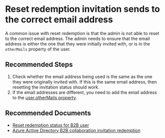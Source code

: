 <properties
  pagetitle=" Reset redemption invitation sends to the correct email address"
  service=""
  resource=""
  ms.author="sama"
  selfhelptype="Generic"
  supporttopicids="32615387,32615392,32615396,32615429,32741680"
  productpesids="16578"
  cloudenvironments="public, fairfax, mooncake, blackforest, ussec, usnat"
  disableclouds=""
  articleid="07e93bf8-c517-4656-8b16-e558a6a48111"
  ownershipid="AzureIdentity_B2B" />
#  Reset redemption invitation sends to the correct email address

A common issue with reset redemption is that the admin is not able to reset to the correct email address.  The admin needs to ensure that the email address is either the one that they were initially invited with, or is in the `otherMails` property of the user.

## **Recommended Steps**

1. Check whether the email address being used is the same as the one they were originally invited with. If this is the same email address, then resetting the invitation status should work.
2. If the email addresses are different, you need to add the email address to the [user.otherMails property](https://docs.microsoft.com/graph/api/resources/user?view=graph-rest-1.0#properties).

## **Recommended Documents**

* [Reset redemption status for B2B user](https://docs.microsoft.com/azure/active-directory/external-identities/reset-redemption-status)
* [Azure Active Directory B2B collaboration invitation redemption](https://docs.microsoft.com/azure/active-directory/external-identities/redemption-experience)
